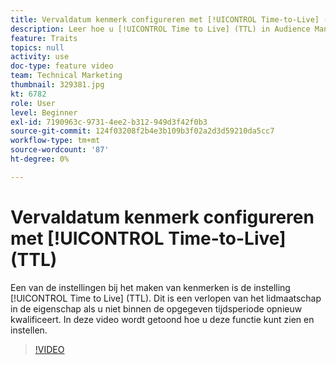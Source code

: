 ```yaml
---
title: Vervaldatum kenmerk configureren met [!UICONTROL Time-to-Live] (TTL)
description: Leer hoe u [!UICONTROL Time to Live] (TTL) in Audience Manager kunt zoeken en instellen. Gebruik deze instelling bij het maken van kenmerken. Hiermee wordt een verlopen van het lidmaatschap in de eigenschap ingesteld als een gebruiker niet binnen de opgegeven periode opnieuw in aanmerking komt.
feature: Traits
topics: null
activity: use
doc-type: feature video
team: Technical Marketing
thumbnail: 329381.jpg
kt: 6782
role: User
level: Beginner
exl-id: 7190963c-9731-4ee2-b312-949d3f42f0b3
source-git-commit: 124f03208f2b4e3b109b3f02a2d3d59210da5cc7
workflow-type: tm+mt
source-wordcount: '87'
ht-degree: 0%

---
```


# Vervaldatum kenmerk configureren met [!UICONTROL Time-to-Live] (TTL)

Een van de instellingen bij het maken van kenmerken is de instelling [!UICONTROL Time to Live] (TTL). Dit is een verlopen van het lidmaatschap in de eigenschap als u niet binnen de opgegeven tijdsperiode opnieuw kwalificeert. In deze video wordt getoond hoe u deze functie kunt zien en instellen.

>[!VIDEO](https://video.tv.adobe.com/v/329381/?quality=12&learn=on)
